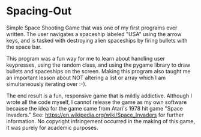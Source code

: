 # Spacing-Out
Simple Space Shooting Game that was one of my first programs ever written. The user navigates a spaceship labeled "USA" using the arrow keys, and is tasked with destroying alien spaceships by firing bullets with the space bar.

This program was a fun way for me to learn about handling user keypresses, using the random class, and using the pygame library to draw bullets and spaceships on the screen. Making this program also taught me an important lesson about NOT altering a list or array which I am simultaneously iterating over :-).

The end result is a fun, responsive game that is mildly addictive. Although I wrote all the code myself, I cannot release the game as my own software because the idea for the game came from Atari's 1978 hit game "Space Invaders." See: https://en.wikipedia.org/wiki/Space_Invaders for further information. No copyright infringement occurred in the making of this game, it was purely for academic purposes.
